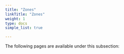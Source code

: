```yaml
---
title: "Zones"
linkTitle: "Zones"
weight: 1
type: docs
simple_list: true

---
```


The following pages are available under this subsection: